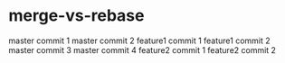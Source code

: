 # merge-vs-rebase

master commit 1
master commit 2
feature1 commit 1
feature1 commit 2
master commit 3
master commit 4
feature2 commit 1
feature2 commit 2
